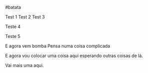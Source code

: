 #batata


Test 1
Test 2
Test 3

Teste 4


Teste 5

E agora vem bomba
Pensa numa coisa complicada


E agora vou colocar uma coisa aqui esperando outras coisas de lá.

Vai mais uma aqui.